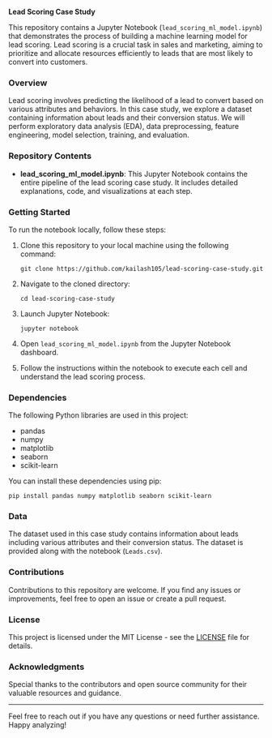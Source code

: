 **Lead Scoring Case Study**

This repository contains a Jupyter Notebook (`lead_scoring_ml_model.ipynb`) that demonstrates the process of building a machine learning model for lead scoring. Lead scoring is a crucial task in sales and marketing, aiming to prioritize and allocate resources efficiently to leads that are most likely to convert into customers.

### Overview

Lead scoring involves predicting the likelihood of a lead to convert based on various attributes and behaviors. In this case study, we explore a dataset containing information about leads and their conversion status. We will perform exploratory data analysis (EDA), data preprocessing, feature engineering, model selection, training, and evaluation.

### Repository Contents

- **lead_scoring_ml_model.ipynb**: This Jupyter Notebook contains the entire pipeline of the lead scoring case study. It includes detailed explanations, code, and visualizations at each step.

### Getting Started

To run the notebook locally, follow these steps:

1. Clone this repository to your local machine using the following command:

    ```
    git clone https://github.com/kailash105/lead-scoring-case-study.git
    ```

2. Navigate to the cloned directory:

    ```
    cd lead-scoring-case-study
    ```

3. Launch Jupyter Notebook:

    ```
    jupyter notebook
    ```

4. Open `lead_scoring_ml_model.ipynb` from the Jupyter Notebook dashboard.

5. Follow the instructions within the notebook to execute each cell and understand the lead scoring process.

### Dependencies

The following Python libraries are used in this project:

- pandas
- numpy
- matplotlib
- seaborn
- scikit-learn

You can install these dependencies using pip:

```
pip install pandas numpy matplotlib seaborn scikit-learn
```

### Data

The dataset used in this case study contains information about leads including various attributes and their conversion status. The dataset is provided along with the notebook (`Leads.csv`).

### Contributions

Contributions to this repository are welcome. If you find any issues or improvements, feel free to open an issue or create a pull request.

### License

This project is licensed under the MIT License - see the [LICENSE](LICENSE) file for details.

### Acknowledgments

Special thanks to the contributors and open source community for their valuable resources and guidance.

---

Feel free to reach out if you have any questions or need further assistance. Happy analyzing!
